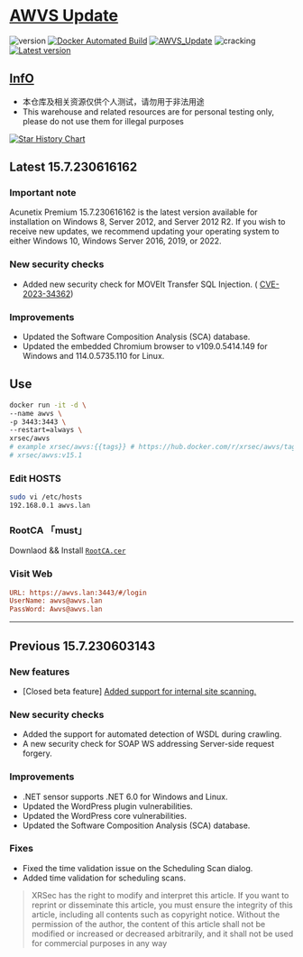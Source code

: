 # [AWVS Update](https://awvs.vercel.app/)

![version](https://img.shields.io/badge/Version-15.7.230616162-da282a)  [![Docker Automated Build](https://img.shields.io/docker/automated/xrsec/awvs?label=Build&logo=docker&style=flat-square)](https://hub.docker.com/r/xrsec/awvs) [![AWVS_Update](https://github.com/XRSec/AWVS-Update/actions/workflows/AWVS_Update.yml/badge.svg)](https://github.com/XRSec/AWVS-Update/actions/workflows/AWVS_Update.yml) ![cracking](https://img.shields.io/badge/No-cracking-da282a) [![Latest version](https://img.shields.io/badge/fahai.org-法海之路-da282a)](https://www.fahai.org)

## [InfO](https://www.acunetix.com/support/build-history/)

- 本仓库及相关资源仅供个人测试，请勿用于非法用途
- This warehouse and related resources are for personal testing only, please do not use them for illegal purposes

[![Star History Chart](https://api.star-history.com/svg?repos=XRSec/AWVS-Update&type=Date)](https://star-history.com/#XRSec/AWVS-Update&Date)

## Latest 15.7.230616162

### Important note

Acunetix Premium 15.7.230616162 is the latest version available for installation on Windows 8, Server 2012, and Server 2012 R2. If you wish to receive new updates, we recommend updating your operating system to either Windows 10, Windows Server 2016, 2019, or 2022.

### New security checks

- Added new security check for MOVEIt Transfer SQL Injection. ( [CVE-2023-34362](https://nvd.nist.gov/vuln/detail/CVE-2023-34362 "https://nvd.nist.gov/vuln/detail/CVE-2023-34362"))

### Improvements

- Updated the Software Composition Analysis (SCA) database.
- Updated the embedded Chromium browser to v109.0.5414.149 for Windows and 114.0.5735.110 for Linux.

## Use

```bash
docker run -it -d \
--name awvs \
-p 3443:3443 \
--restart=always \
xrsec/awvs
# example xrsec/awvs:{{tags}} # https://hub.docker.com/r/xrsec/awvs/tags
# xrsec/awvs:v15.1
```

### Edit HOSTS

```bash
sudo vi /etc/hosts
192.168.0.1 awvs.lan
```

### RootCA 「must」

Downlaod && Install [`RootCA.cer`](https://cdn.jsdelivr.net/gh/XRSec/AWVS-Update@main/.github/resources/ca.cer)

### Visit Web

```ini
URL: https://awvs.lan:3443/#/login
UserName: awvs@awvs.lan
PassWord: Awvs@awvs.lan
```

<hr>

## Previous 15.7.230603143

### New features

- \[Closed beta feature\] [Added support for internal site scanning.](https://www.acunetix.com/blog/releases/acunetix-sunsets-support-for-windows-8-and-server-2012/#closed-beta-feature)

### New security checks

- Added the support for automated detection of WSDL during crawling.
- A new security check for SOAP WS addressing Server-side request forgery.

### Improvements

- .NET sensor supports .NET 6.0 for Windows and Linux.
- Updated the WordPress plugin vulnerabilities.
- Updated the WordPress core vulnerabilities.
- Updated the Software Composition Analysis (SCA) database.

### Fixes

- Fixed the time validation issue on the Scheduling Scan dialog.
- Added time validation for scheduling scans.

> XRSec has the right to modify and interpret this article. If you want to reprint or disseminate this article, you must ensure the integrity of this article, including all contents such as copyright notice. Without the permission of the author, the content of this article shall not be modified or increased or decreased arbitrarily, and it shall not be used for commercial purposes in any way